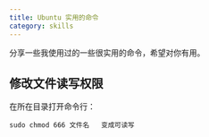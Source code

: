 ```yaml
---
title: Ubuntu 实用的命令
category: skills
---
```


分享一些我使用过的一些很实用的命令，希望对你有用。

<!-- more -->

## 修改文件读写权限
在所在目录打开命令行：
	
	sudo chmod 666 文件名   变成可读写
